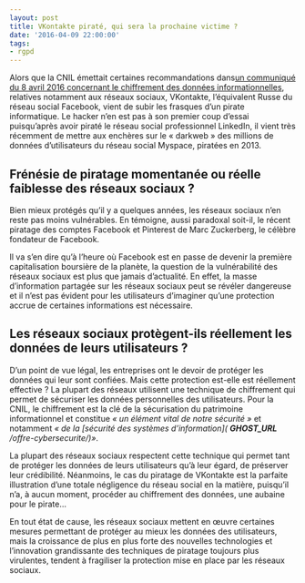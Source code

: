 ```yaml
---
layout: post
title: VKontakte piraté, qui sera la prochaine victime ?
date: '2016-04-09 22:00:00'
tags:
- rgpd
---
```


Alors que la CNIL émettait certaines recommandations dans[un communiqué du 8 avril 2016 concernant le chiffrement des données informationnelles](https://www.cnil.fr/fr/les-enjeux-de-2016-3-quelle-position-de-la-cnil-en-matiere-de-chiffrement), relatives notamment aux réseaux sociaux, VKontakte, l’équivalent Russe du réseau social Facebook, vient de subir les frasques d’un pirate informatique. Le hacker n’en est pas à son premier coup d’essai puisqu’après avoir piraté le réseau social professionnel LinkedIn, il vient très récemment de mettre aux enchères sur le « darkweb » des millions de données d’utilisateurs du réseau social Myspace, piratées en 2013.

## Frénésie de piratage momentanée ou réelle faiblesse des réseaux sociaux ?

Bien mieux protégés qu’il y a quelques années, les réseaux sociaux n’en reste pas moins vulnérables. En témoigne, aussi paradoxal soit-il, le récent piratage des comptes Facebook et Pinterest de Marc Zuckerberg, le célèbre fondateur de Facebook.

Il va s’en dire qu’à l’heure où Facebook est en passe de devenir la première capitalisation boursière de la planète, la question de la vulnérabilité des réseaux sociaux est plus que jamais d’actualité. En effet, la masse d’information partagée sur les réseaux sociaux peut se révéler dangereuse et il n’est pas évident pour les utilisateurs d’imaginer qu’une protection accrue de certaines informations est nécessaire.

## Les réseaux sociaux protègent-ils réellement les données de leurs utilisateurs ?

D’un point de vue légal, les entreprises ont le devoir de protéger les données qui leur sont confiées. Mais cette protection est-elle est réellement effective ? La plupart des réseaux utilisent une technique de chiffrement qui permet de sécuriser les données personnelles des utilisateurs. Pour la CNIL, le chiffrement est la clé de la sécurisation du patrimoine informationnel et constitue _« un élément vital de notre sécurité »_ et notamment _« de la [sécurité des systèmes d’information]( __GHOST_URL__ /offre-cybersecurite/)»_.

La plupart des réseaux sociaux respectent cette technique qui permet tant de protéger les données de leurs utilisateurs qu’à leur égard, de préserver leur crédibilité. Néanmoins, le cas du piratage de VKontakte est la parfaite illustration d’une totale négligence du réseau social en la matière, puisqu’il n’a, à aucun moment, procéder au chiffrement des données, une aubaine pour le pirate…

En tout état de cause, les réseaux sociaux mettent en œuvre certaines mesures permettant de protéger au mieux les données des utilisateurs, mais la croissance de plus en plus forte des nouvelles technologies et l’innovation grandissante des techniques de piratage toujours plus virulentes, tendent à fragiliser la protection mise en place par les réseaux sociaux.

